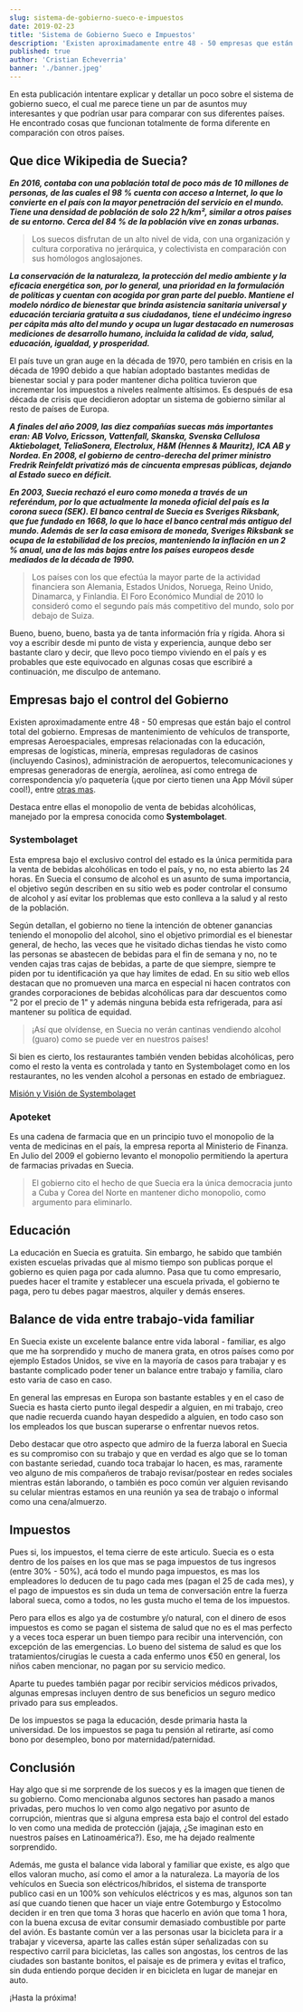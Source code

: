 ```yaml
---
slug: sistema-de-gobierno-sueco-e-impuestos
date: 2019-02-23
title: 'Sistema de Gobierno Sueco e Impuestos'
description: 'Existen aproximadamente entre 48 - 50 empresas que están bajo el control total del gobierno. Empresas de mantenimiento de vehículos de transporte, empresas Aeroespaciales, empresas relacionadas con la educación, empresas de logísticas, minería, empresas reguladoras de casinos (incluyendo Casinos), administración de aeropuertos, telecomunicaciones y empresas generadoras de energía, aerolínea, así como entrega de correspondencia y/o paquetería (¡que por cierto tienen una App Móvil súper cool!)'
published: true
author: 'Cristian Echeverria'
banner: './banner.jpeg'
---
```


En esta publicación intentare explicar y detallar un poco sobre el sistema de gobierno sueco, el cual me parece tiene un par de asuntos muy interesantes y que podrían usar para comparar con sus diferentes países. He encontrado cosas que funcionan totalmente de forma diferente en comparación con otros países.

## Que dice Wikipedia de Suecia?

**_En 2016, contaba con una población total de poco más de 10 millones de personas, de las cuales el 98 % cuenta con acceso a Internet, lo que lo convierte en el país con la mayor penetración del servicio en el mundo. Tiene una densidad de población de solo 22 h/km², similar a otros países de su entorno. Cerca del 84 % de la población vive en zonas urbanas._**

> Los suecos disfrutan de un alto nivel de vida, con una organización y cultura corporativa no jerárquica, y colectivista en comparación con sus homólogos anglosajones.

**_La conservación de la naturaleza, la protección del medio ambiente y la eficacia energética son, por lo general, una prioridad en la formulación de políticas y cuentan con acogida por gran parte del pueblo. Mantiene el modelo nórdico de bienestar que brinda asistencia sanitaria universal y educación terciaria gratuita a sus ciudadanos, tiene el undécimo ingreso per cápita más alto del mundo y ocupa un lugar destacado en numerosas mediciones de desarrollo humano, incluida la calidad de vida, salud, educación, igualdad, y prosperidad._**

El país tuve un gran auge en la década de 1970, pero también en crisis en la década de 1990 debido a que habían adoptado bastantes medidas de bienestar social y para poder mantener dicha política tuvieron que incrementar los impuestos a niveles realmente altísimos. Es después de esa década de crisis que decidieron adoptar un sistema de gobierno similar al resto de países de Europa.

**_A finales del año 2009, las diez compañías suecas más importantes eran: AB Volvo, Ericsson, Vattenfall, Skanska, Svenska Cellulosa Aktiebolaget, TeliaSonera, Electrolux, H&M (Hennes & Mauritz), ICA AB y Nordea. En 2008, el gobierno de centro-derecha del primer ministro Fredrik Reinfeldt privatizó más de cincuenta empresas públicas, dejando al Estado sueco en déficit._**

**_En 2003, Suecia rechazó el euro como moneda a través de un referéndum, por lo que actualmente la moneda oficial del país es la corona sueca (SEK). El banco central de Suecia es Sveriges Riksbank, que fue fundado en 1668, lo que lo hace el banco central más antiguo del mundo. Además de ser la casa emisora de moneda, Sveriges Riksbank se ocupa de la estabilidad de los precios, manteniendo la inflación en un 2 % anual, una de las más bajas entre los países europeos desde mediados de la década de 1990._**

> Los países con los que efectúa la mayor parte de la actividad financiera son Alemania, Estados Unidos, Noruega, Reino Unido, Dinamarca, y Finlandia. El Foro Económico Mundial de 2010 lo consideró como el segundo país más competitivo del mundo, solo por debajo de Suiza.

Bueno, bueno, bueno, basta ya de tanta información fría y rígida. Ahora si voy a escribir desde mi punto de vista y experiencia, aunque debo ser bastante claro y decir, que llevo poco tiempo viviendo en el país y es probables que este equivocado en algunas cosas que escribiré a continuación, me disculpo de antemano.

## Empresas bajo el control del Gobierno

Existen aproximadamente entre 48 - 50 empresas que están bajo el control total del gobierno. Empresas de mantenimiento de vehículos de transporte, empresas Aeroespaciales, empresas relacionadas con la educación, empresas de logísticas, minería, empresas reguladoras de casinos (incluyendo Casinos), administración de aeropuertos, telecomunicaciones y empresas generadoras de energía, aerolínea, así como entrega de correspondencia y/o paquetería (¡que por cierto tienen una App Móvil súper cool!), entre [otras mas](https://en.wikipedia.org/wiki/List_of_government_enterprises_of_Sweden).

Destaca entre ellas el monopolio de venta de bebidas alcohólicas, manejado por la empresa conocida como **Systembolaget**.

### Systembolaget

Esta empresa bajo el exclusivo control del estado es la única permitida para la venta de bebidas alcohólicas en todo el país, y no, no esta abierto las 24 horas. En Suecia el consumo de alcohol es un asunto de suma importancia, el objetivo según describen en su sitio web es poder controlar el consumo de alcohol y así evitar los problemas que esto conlleva a la salud y al resto de la población.

Según detallan, el gobierno no tiene la intención de obtener ganancias teniendo el monopolio del alcohol, sino el objetivo primordial es el bienestar general, de hecho, las veces que he visitado dichas tiendas he visto como las personas se abastecen de bebidas para el fin de semana y no, no te venden cajas tras cajas de bebidas, a parte de que siempre, siempre te piden por tu identificación ya que hay limites de edad. En su sitio web ellos destacan que no promueven una marca en especial ni hacen contratos con grandes corporaciones de bebidas alcohólicas para dar descuentos como "2 por el precio de 1" y además ninguna bebida esta refrigerada, para así mantener su política de equidad.

> ¡Así que olvídense, en Suecia no verán cantinas vendiendo alcohol (guaro) como se puede ver en nuestros países!

Si bien es cierto, los restaurantes también venden bebidas alcohólicas, pero como el resto la venta es controlada y tanto en Systembolaget como en los restaurantes, no les venden alcohol a personas en estado de embriaguez.

[Misión y Visión de Systembolaget](https://www.omsystembolaget.se/vart-uppdrag/darfor-finns-systembolaget/)

### Apoteket

Es una cadena de farmacia que en un principio tuvo el monopolio de la venta de medicinas en el país, la empresa reporta al Ministerio de Finanza. En Julio del 2009 el gobierno levanto el monopolio permitiendo la apertura de farmacias privadas en Suecia.

> El gobierno cito el hecho de que Suecia era la única democracia junto a Cuba y Corea del Norte en mantener dicho monopolio, como argumento para eliminarlo.

## Educación

La educación en Suecia es gratuita. Sin embargo, he sabido que también existen escuelas privadas que al mismo tiempo son publicas porque el gobierno es quien paga por cada alumno. Pasa que tu como empresario, puedes hacer el tramite y establecer una escuela privada, el gobierno te paga, pero tu debes pagar maestros, alquiler y demás enseres.

## Balance de vida entre trabajo-vida familiar

En Suecia existe un excelente balance entre vida laboral - familiar, es algo que me ha sorprendido y mucho de manera grata, en otros países como por ejemplo Estados Unidos, se vive en la mayoría de casos para trabajar y es bastante complicado poder tener un balance entre trabajo y familia, claro esto varia de caso en caso.

En general las empresas en Europa son bastante estables y en el caso de Suecia es hasta cierto punto ilegal despedir a alguien, en mi trabajo, creo que nadie recuerda cuando hayan despedido a alguien, en todo caso son los empleados los que buscan superarse o enfrentar nuevos retos.

Debo destacar que otro aspecto que admiro de la fuerza laboral en Suecia es su compromiso con su trabajo y que en verdad es algo que se lo toman con bastante seriedad, cuando toca trabajar lo hacen, es mas, raramente veo alguno de mis compañeros de trabajo revisar/postear en redes sociales mientras están laborando, o también es poco común ver alguien revisando su celular mientras estamos en una reunión ya sea de trabajo o informal como una cena/almuerzo.

## Impuestos

Pues si, los impuestos, el tema cierre de este articulo. Suecia es o esta dentro de los países en los que mas se paga impuestos de tus ingresos (entre 30% - 50%), acá todo el mundo paga impuestos, es mas los empleadores lo deducen de tu pago cada mes (pagan el 25 de cada mes), y el pago de impuestos es sin duda un tema de conversación entre la fuerza laboral sueca, como a todos, no les gusta mucho el tema de los impuestos.

Pero para ellos es algo ya de costumbre y/o natural, con el dinero de esos impuestos es como se pagan el sistema de salud que no es el mas perfecto y a veces toca esperar un buen tiempo para recibir una intervención, con excepción de las emergencias. Lo bueno del sistema de salud es que los tratamientos/cirugías le cuesta a cada enfermo unos €50 en general, los niños caben mencionar, no pagan por su servicio medico.

Aparte tu puedes también pagar por recibir servicios médicos privados, algunas empresas incluyen dentro de sus beneficios un seguro medico privado para sus empleados.

De los impuestos se paga la educación, desde primaria hasta la universidad. De los impuestos se paga tu pensión al retirarte, así como bono por desempleo, bono por maternidad/paternidad.

## Conclusión

Hay algo que si me sorprende de los suecos y es la imagen que tienen de su gobierno. Como mencionaba algunos sectores han pasado a manos privadas, pero muchos lo ven como algo negativo por asunto de corrupción, mientras que si alguna empresa esta bajo el control del estado lo ven como una medida de protección (jajaja, ¿Se imaginan esto en nuestros países en Latinoamérica?). Eso, me ha dejado realmente sorprendido.

Además, me gusta el balance vida laboral y familiar que existe, es algo que ellos valoran mucho, así como el amor a la naturaleza. La mayoría de los vehículos en Suecia son eléctricos/híbridos, el sistema de transporte publico casi en un 100% son vehículos eléctricos y es mas, algunos son tan así que cuando tienen que hacer un viaje entre Gotemburgo y Estocolmo deciden ir en tren que toma 3 horas que hacerlo en avión que toma 1 hora, con la buena excusa de evitar consumir demasiado combustible por parte del avión. Es bastante común ver a las personas usar la bicicleta para ir a trabajar y viceversa, aparte las calles están súper señalizadas con su respectivo carril para bicicletas, las calles son angostas, los centros de las ciudades son bastante bonitos, el paisaje es de primera y evitas el trafico, sin duda entiendo porque deciden ir en bicicleta en lugar de manejar en auto.

¡Hasta la próxima!

